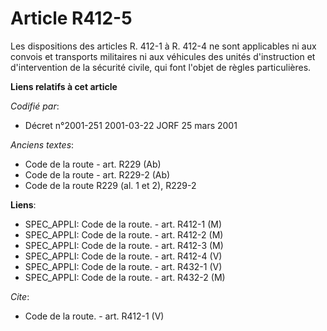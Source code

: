 # Article R412-5

Les dispositions des articles R. 412-1 à R. 412-4 ne sont applicables ni aux convois et transports militaires ni aux
véhicules des unités d'instruction et d'intervention de la sécurité civile, qui font l'objet de règles particulières.

**Liens relatifs à cet article**

_Codifié par_:

  - Décret n°2001-251 2001-03-22 JORF 25 mars 2001

_Anciens textes_:

  - Code de la route - art. R229 (Ab)
  - Code de la route - art. R229-2 (Ab)
  - Code de la route R229 (al. 1 et 2), R229-2

**Liens**:

  - SPEC_APPLI: Code de la route. - art. R412-1 (M)
  - SPEC_APPLI: Code de la route. - art. R412-2 (M)
  - SPEC_APPLI: Code de la route. - art. R412-3 (M)
  - SPEC_APPLI: Code de la route. - art. R412-4 (V)
  - SPEC_APPLI: Code de la route. - art. R432-1 (V)
  - SPEC_APPLI: Code de la route. - art. R432-2 (M)

_Cite_:

  - Code de la route. - art. R412-1 (V)
